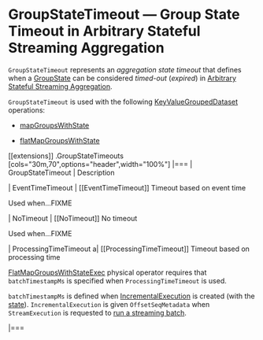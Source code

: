 # GroupStateTimeout &mdash; Group State Timeout in Arbitrary Stateful Streaming Aggregation

`GroupStateTimeout` represents an *aggregation state timeout* that defines when a [GroupState](GroupState.md) can be considered *timed-out* (_expired_) in [Arbitrary Stateful Streaming Aggregation](arbitrary-stateful-streaming-aggregation.md).

`GroupStateTimeout` is used with the following [KeyValueGroupedDataset](KeyValueGroupedDataset.md) operations:

* [mapGroupsWithState](KeyValueGroupedDataset.md#mapGroupsWithState)

* [flatMapGroupsWithState](KeyValueGroupedDataset.md#flatMapGroupsWithState)

[[extensions]]
.GroupStateTimeouts
[cols="30m,70",options="header",width="100%"]
|===
| GroupStateTimeout
| Description

| EventTimeTimeout
| [[EventTimeTimeout]] Timeout based on event time

Used when...FIXME

| NoTimeout
| [[NoTimeout]] No timeout

Used when...FIXME

| ProcessingTimeTimeout
a| [[ProcessingTimeTimeout]] Timeout based on processing time

[FlatMapGroupsWithStateExec](physical-operators/FlatMapGroupsWithStateExec.md) physical operator requires that `batchTimestampMs` is specified when `ProcessingTimeTimeout` is used.

`batchTimestampMs` is defined when [IncrementalExecution](IncrementalExecution.md) is created (with the [state](IncrementalExecution.md#state)). `IncrementalExecution` is given `OffsetSeqMetadata` when `StreamExecution` is requested to [run a streaming batch](micro-batch-execution/MicroBatchExecution.md#runBatch).

|===
